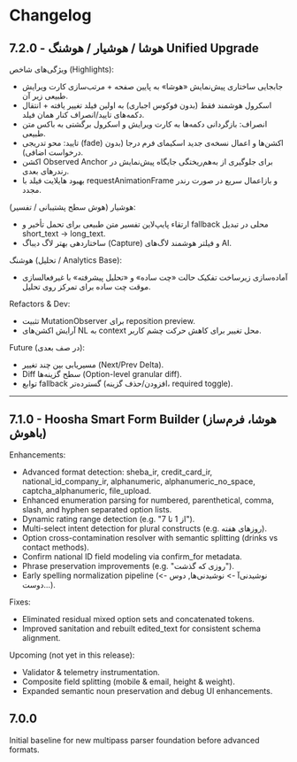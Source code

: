 # Changelog

## 7.2.0 - هوشا / هوشیار / هوشنگ Unified Upgrade

ویژگی‌های شاخص (Highlights):
- جابجایی ساختاری پیش‌نمایش «هوشا» به پایین صفحه + مرتب‌سازی کارت ویرایش طبیعی زیر آن.
- اسکرول هوشمند فقط (بدون فوکوس اجباری) به اولین فیلد تغییر یافته + انتقال دکمه‌های تایید/انصراف کنار همان فیلد.
- انصراف: بازگردانی دکمه‌ها به کارت ویرایش و اسکرول برگشتی به باکس متن طبیعی.
- تایید: محو تدریجی (fade) اکشن‌ها و اعمال نسخه‌ی جدید اسکیمای فرم درجا (بدون درخواست اضافی).
- اکشن Observed Anchor برای جلوگیری از به‌هم‌ریختگی جایگاه پیش‌نمایش در رندرهای بعدی.
- بهبود هایلایت فیلد با requestAnimationFrame و بازاعمال سریع در صورت رندر مجدد.

هوشیار (هوش سطح پشتیبانی / تفسیر):
- ارتقاء پایپ‌لاین تفسیر متن طبیعی برای تحمل تأخیر و fallback محلی در تبدیل short_text → long_text.
- ساختاردهی بهتر لاگ دیباگ (Capture) و فیلتر هوشمند لاگ‌های AI.

هوشنگ (تحلیل / Analytics Base):
- آماده‌سازی زیرساخت تفکیک حالت «چت ساده» و «تحلیل پیشرفته» با غیرفعالسازی موقت چت ساده برای تمرکز روی تحلیل.

Refactors & Dev:
- تثبیت MutationObserver برای reposition preview.
- آرایش اکشن‌های NL به context محل تغییر برای کاهش حرکت چشم کاربر.

Future (در صف بعدی):
- مسیریابی بین چند تغییر (Next/Prev Delta).
- Diff سطح گزینه‌ها (Option-level granular diff).
- توابع fallback گسترده‌تر (افزودن/حذف گزینه، required toggle).

---

## 7.1.0 - Hoosha Smart Form Builder (هوشا، فرم‌ساز باهوش)

Enhancements:
- Advanced format detection: sheba_ir, credit_card_ir, national_id_company_ir, alphanumeric, alphanumeric_no_space, captcha_alphanumeric, file_upload.
- Enhanced enumeration parsing for numbered, parenthetical, comma, slash, and hyphen separated option lists.
- Dynamic rating range detection (e.g. "از 1 تا 7").
- Multi-select intent detection for plural constructs (e.g. روزهای هفته).
- Option cross-contamination resolver with semantic splitting (drinks vs contact methods).
- Confirm national ID field modeling via confirm_for metadata.
- Phrase preservation improvements (e.g. "روزی که گذشت").
- Early spelling normalization pipeline (نوشیدنی‌آ -> نوشیدنی‌ها, دوس -> دوست...).

Fixes:
- Eliminated residual mixed option sets and concatenated tokens.
- Improved sanitation and rebuilt edited_text for consistent schema alignment.

Upcoming (not yet in this release):
- Validator & telemetry instrumentation.
- Composite field splitting (mobile & email, height & weight).
- Expanded semantic noun preservation and debug UI enhancements.

## 7.0.0
Initial baseline for new multipass parser foundation before advanced formats.
